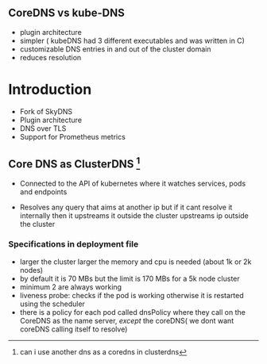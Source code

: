 ## CoreDNS vs kube-DNS

- plugin architecture 
- simpler ( kubeDNS had 3 different executables and was written in C)
- customizable DNS entries in and out of the cluster domain 
- reduces resolution


# Introduction 

-  Fork of SkyDNS
-  Plugin architecture 
- DNS over TLS
- Support for Prometheus metrics 


## Core DNS as ClusterDNS [^1]

- Connected to the API of kubernetes where it watches services, pods and endpoints 

- Resolves any query that aims at another ip but if it cant resolve it internally then it upstreams it outside the cluster 
upstreams ip outside the cluster 

### Specifications in deployment file 
- larger the cluster larger the memory and cpu is needed (about 1k or 2k nodes)
- by default it is 70 MBs but the limit is 170 MBs for a 5k node cluster
- minimum 2 are always working 
- liveness probe: checks if the pod is working otherwise it is restarted using the scheduler 
-  there is a policy for each pod called dnsPolicy where they call on the CoreDNS as the name server, *except* the coreDNS( we dont want coreDNS calling itself to resolve)
























[^1]: can i use another dns as a coredns in clusterdns 







